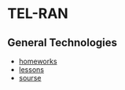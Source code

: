 # TEL-RAN

## General Technologies

- [homeworks](https://github.com/sl101/TEL-RAN_GT/tree/main/homeworks/)
- [lessons](https://github.com/sl101/TEL-RAN_GT/tree/main/lessons/)
- [sourse](https://github.com/sl101/TEL-RAN_GT/tree/main/sourse/)
